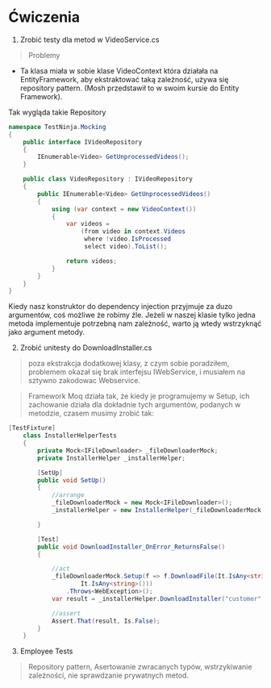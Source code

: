 # Ćwiczenia

1. Zrobić testy dla metod w VideoService.cs

> Problemy

* Ta klasa miała w sobie klase VideoContext która działała na EntityFramework, aby ekstraktować taką zależność, używa się repository pattern. (Mosh przedstawił to w swoim kursie do Entity Framework).

Tak wygląda takie Repository

```csharp
namespace TestNinja.Mocking
{
    public interface IVideoRepository
    {
        IEnumerable<Video> GetUnprocessedVideos();
    }

    public class VideoRepository : IVideoRepository
    {
        public IEnumerable<Video> GetUnprocessedVideos()
        {
            using (var context = new VideoContext())
            {
                var videos =
                    (from video in context.Videos
                     where !video.IsProcessed
                     select video).ToList();

                return videos;
            }
        }
    }
}
```

Kiedy nasz konstruktor do dependency injection przyjmuje za duzo argumentów, coś możliwe że robimy źle. Jeżeli w naszej klasie tylko jedna metoda implementuje potrzebną nam zależność, warto ją wtedy wstrzyknąć jako argument metody.

2. Zrobić unitesty do DownloadInstaller.cs

> poza ekstrakcja dodatkowej klasy, z czym sobie poradziłem, problemem okazał się brak interfejsu IWebService, i musiałem na sztywno zakodowac Webservice. 

> Framework Moq działa tak, że kiedy je programujemy w Setup, ich zachowanie działa dla dokładnie tych argumentów, podanych w metodzie, czasem musimy zrobić tak:

```csharp
[TestFixture]
    class InstallerHelperTests
    {
        private Mock<IFileDownloader> _fileDownloaderMock;
        private InstallerHelper _installerHelper;

        [SetUp]
        public void SetUp()
        {
            //arrange
            _fileDownloaderMock = new Mock<IFileDownloader>();
            _installerHelper = new InstallerHelper(_fileDownloaderMock.Object);

        }

        [Test]
        public void DownloadInstaller_OnError_ReturnsFalse()
        {

            //act
            _fileDownloaderMock.Setup(f => f.DownloadFile(It.IsAny<string>(),
                    It.IsAny<string>()))
                .Throws<WebException>();
            var result = _installerHelper.DownloadInstaller("customer", "installer");

            //assert
            Assert.That(result, Is.False);
        }
    }
```

 

3. Employee Tests

> Repository pattern,  Asertowanie zwracanych typów, wstrzykiwanie zależności, nie sprawdzanie prywatnych metod.
